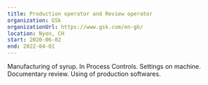 ```yaml
---
title: Production operator and Review operator
organization: GSk
organizationUrl: https://www.gsk.com/en-gb/
location: Nyon, CH
start: 2020-06-02
end: 2022-04-01 
---
```


Manufacturing of syrup. In Process Controls. Settings on machine. Documentary review. Using of production softwares.  